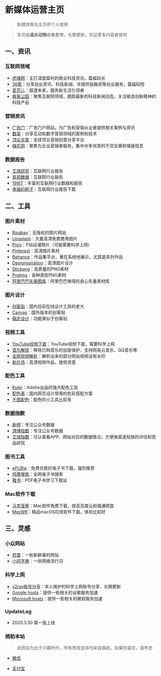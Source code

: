 # 新媒体运营主页

> 新媒体聚合主页供个人使用

> 本页由**温水动物**收集整理，长期更新，欢迎更多内容者提供

## 一、资讯

### 互联网领域

- [虎嗅网](https://www.huxiu.com/)：主打深度犀利的商业科技资讯，篇幅较长
- [36氪](http://36kr.com/)：分享创业资讯、科技新闻、并提供投融资等创业服务，篇幅较短
- [爱范儿](http://www.ifanr.com/)：报道未来，服务新生活引领者
- [极客公园](http://www.geekpark.net/)：聚焦互联网领域，跟踪最新的科技新闻动态，关注极具创新精神的科技产品

### 营销资讯

- [广告门](http://www.adquan.com/)：广告门户网站，为广告和营销从业者提供相关案例与资讯
- [数英](http://www.damndigital.com)：分享互动和数字营销领域的案例和技术
- [顶尖文案](http://www.topys.cn)：全球顶尖营销创意分享平台
- [梅花网](https://www.meihua.info/)：聚焦为企业营销者服务，集中许多优质的干货文章和情报信息

### 数据报告

- [艾瑞研究](http://www.iresearch.cn/)：互联网行业报告
- [易观数据](https://www.analysys.cn/analysis/data/)：互联网行业报告
- [199IT](http://www.199it.com/)：丰富的互联网行业数据和报告
- [幸福的耗子](http://www.mouse0232.cn/)：互联网行业报告下载

## 二、工具

### 图片素材

- [Bixabay](https://pixabay.com/)：无版权的图片网站
- [Unsplash](https://unsplash.com/)：大量高清免费商用图片
- [Pixiv](https://www.pixiv.net/)：P站动漫照片（可能需要科学上网）
- [Pinterest](https://www.pinterest.com/)：高清图片素材
- [Behance](https://dribbble.com/tags/behance)：作品集平台，重在系统地展示，尤其是系列作品
- [Designspiration](https://www.designspiration.com/)：高清图片设计
- [Stickpng](https://www.stickpng.com/)：高质量的PNG素材
- [Pngimg](http://pngimg.com/imgs/animals/anaconda/)：各种类型PNG素材
- [阿里巴巴矢量图库](https://www.iconfont.cn/)：阿里巴巴难得的良心矢量素材库

### 图片设计

- [创客贴](https://www.chuangkit.com/)：国内目前在线设计工具的老大
- [Canvas](https://www.canva.com/zh_cn/)：国外版本的创客贴
- [稿定设计](https://www.gaoding.com/)：功能类似于创客贴

### 视频工具

- [YouTube视频下载](https://zh.savefrom.net/7/)：YouTube视频下载，需要科学上网
- [音乐解锁](https://zh.savefrom.net/7/)：移除已购音乐的加密保护，支持网易云音乐、QQ音乐等
- [全网视频解析](http://www.chematong.com/)：解析出来的部分网站视频没有水印
- [新片场](https://www.xinpianchang.com/)：高清视频作品，提供灵感

### 配色工具

- [Kuler](https://color.adobe.com/create/color-wheel/)：Adobe出品的强大配色工具
- [配色表](http://tool.c7sky.com/webcolor/#character_7)：国内网页设计常用的色彩搭配方案
- [千图配色](http://www.58pic.com/peise/)：配色的小工具比较多

### 数据指数

- [新榜](http://newrank.cn/)：专注公众号数据
- [清博指数](http://www.gsdata.cn/)：专注公众号数据
- [艾瑞指数](http://index.iresearch.com.cn/)：可以查看APP、网站对应的数据情况，方便做渠道投放的评估和竞品研究

### 图书工具

- [ePUBw](https://epubw.com/)：免费优质的电子书下载，强烈推荐
- [鸠摩搜索](https://www.jiumodiary.com/)：全网电子书搜索
- [雅书](https://yabook.org/all.html)：PDF电子书学习下载站

### Mac软件下载

- [马克菠萝](https://www.macbl.com/)：Mac软件免费下载，提高百度云和城通网盘
- [MacWK](https://macwk.com/)：精品macOS应用软件下载，体验比较好


## 三、灵感

### 小众网站

- [煎蛋](http://jandan.net/)：一些新鲜事的网站
- [小鸡字典](https://jikipedia.com/)：一些网络流行词

### 科学上网

- [v2ray账号分享](https://github.com/MicageEritc/v2ray)：本人维护的科学上网账号分享，长期更新
- [Google hosts](https://laod.cn/hosts/2020-hosts.html)：提供一些相关的谷歌服务加速
- [Microsoft hosts](https://github.com/Marukon/Microsoft-Hosts)：提供一些相关的微软服务加速

### UpdateLog

- 2020.3.30 第一版上线

### 捐助本站
> 此网站为出于兴趣所作，所有费用支持均来自捐助，如果你喜欢，请考虑

- [微信](https://github.com/MicageEritc/newmedia/blob/master/image/IMG_3537.JPG)

- [支付宝](https://github.com/MicageEritc/newmedia/blob/master/image/IMG_3536.JPG)
